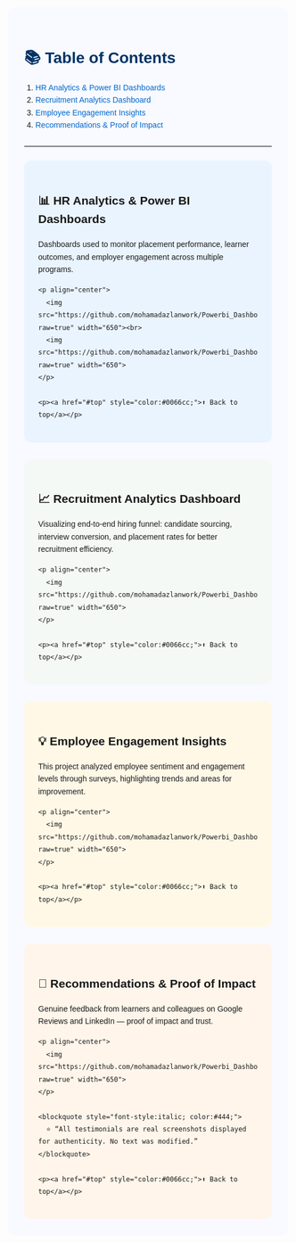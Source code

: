 <!-- ✅ PAGE WRAPPER -->
<div style="background-color:#f8faff; padding:30px; border-radius:12px; font-family:Arial, sans-serif; line-height:1.6;">

  <!-- 🧭 TABLE OF CONTENTS -->
  <h1 style="color:#003366;">📚 Table of Contents</h1>
  <ol style="padding-left:20px;">
    <li><a href="#project1" style="text-decoration:none; color:#0066cc;">HR Analytics & Power BI Dashboards</a></li>
    <li><a href="#project2" style="text-decoration:none; color:#0066cc;">Recruitment Analytics Dashboard</a></li>
    <li><a href="#project3" style="text-decoration:none; color:#0066cc;">Employee Engagement Insights</a></li>
    <li><a href="#project4" style="text-decoration:none; color:#0066cc;">Recommendations & Proof of Impact</a></li>
  </ol>

  <hr style="margin:25px 0; border:0; border-top:2px solid #d0e3ff;">

  <!-- 🧩 PROJECT 1 -->
  <div id="project1" style="background-color:#eaf4ff; padding:25px; border-radius:12px; margin-bottom:30px;">
    <h2>📊 HR Analytics & Power BI Dashboards</h2>
    <p>
      Dashboards used to monitor placement performance, learner outcomes, and employer engagement across multiple programs.
    </p>

    <p align="center">
      <img src="https://github.com/mohamadazlanwork/Powerbi_Dashboard/blob/main/Lithan/Dashboard%20PBI.png?raw=true" width="650"><br>
      <img src="https://github.com/mohamadazlanwork/Powerbi_Dashboard/blob/main/Lithan/Dashboard%20PBI%202.png?raw=true" width="650">
    </p>

    <p><a href="#top" style="color:#0066cc;">⬆️ Back to top</a></p>
  </div>

  <!-- 🧩 PROJECT 2 -->
  <div id="project2" style="background-color:#f5f9f6; padding:25px; border-radius:12px; margin-bottom:30px;">
    <h2>📈 Recruitment Analytics Dashboard</h2>
    <p>
      Visualizing end-to-end hiring funnel: candidate sourcing, interview conversion, and placement rates for better recruitment efficiency.
    </p>

    <p align="center">
      <img src="https://github.com/mohamadazlanwork/Powerbi_Dashboard/blob/main/Lithan/RecruitmentDashboard.png?raw=true" width="650">
    </p>

    <p><a href="#top" style="color:#0066cc;">⬆️ Back to top</a></p>
  </div>

  <!-- 🧩 PROJECT 3 -->
  <div id="project3" style="background-color:#fff8e6; padding:25px; border-radius:12px; margin-bottom:30px;">
    <h2>💡 Employee Engagement Insights</h2>
    <p>
      This project analyzed employee sentiment and engagement levels through surveys, highlighting trends and areas for improvement.
    </p>

    <p align="center">
      <img src="https://github.com/mohamadazlanwork/Powerbi_Dashboard/blob/main/Lithan/Engagement.png?raw=true" width="650">
    </p>

    <p><a href="#top" style="color:#0066cc;">⬆️ Back to top</a></p>
  </div>

  <!-- 🧩 PROJECT 4 -->
  <div id="project4" style="background-color:#fff5ea; padding:25px; border-radius:12px;">
    <h2>💬 Recommendations & Proof of Impact</h2>
    <p>
      Genuine feedback from learners and colleagues on Google Reviews and LinkedIn — proof of impact and trust.
    </p>

    <p align="center">
      <img src="https://github.com/mohamadazlanwork/Powerbi_Dashboard/blob/main/Lithan/Linkedin.png?raw=true" width="650">
    </p>

    <blockquote style="font-style:italic; color:#444;">
      ⭐ “All testimonials are real screenshots displayed for authenticity. No text was modified.”
    </blockquote>

    <p><a href="#top" style="color:#0066cc;">⬆️ Back to top</a></p>
  </div>

</div>
